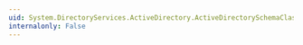 ```yaml
---
uid: System.DirectoryServices.ActiveDirectory.ActiveDirectorySchemaClassCollection.OnClearComplete
internalonly: False
---
```

